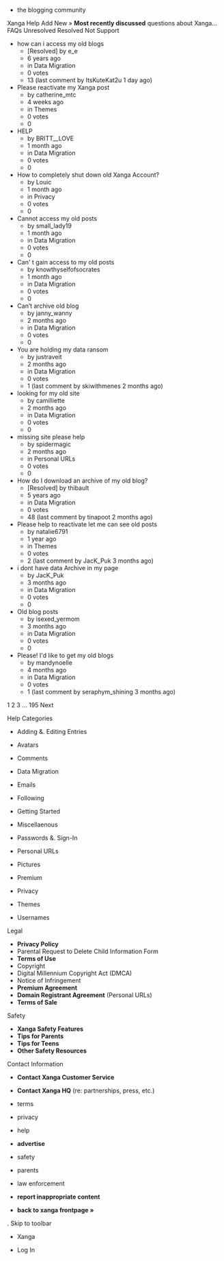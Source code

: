 *   the blogging community

Xanga Help Add New » **Most recently discussed** questions about Xanga… FAQs Unresolved Resolved Not Support

*   how can i access my old blogs
    *   \[Resolved\] by e\_e
    *   6 years ago
    *   in Data Migration
    *   0 votes
    *   13 (last comment by ItsKuteKat2u 1 day ago)
*   Please reactivate my Xanga post
    *   by catherine\_mtc
    *   4 weeks ago
    *   in Themes
    *   0 votes
    *   0
*   HELP
    *   by BRITT\_\_LOVE
    *   1 month ago
    *   in Data Migration
    *   0 votes
    *   0
*   How to completely shut down old Xanga Account?
    *   by Louic
    *   1 month ago
    *   in Privacy
    *   0 votes
    *   0
*   Cannot access my old posts
    *   by small\_lady19
    *   1 month ago
    *   in Data Migration
    *   0 votes
    *   0
*   Can' t gain access to my old posts
    *   by knowthyselfofsocrates
    *   1 month ago
    *   in Data Migration
    *   0 votes
    *   0
*   Can’t archive old blog
    *   by janny\_wanny
    *   2 months ago
    *   in Data Migration
    *   0 votes
    *   0
*   You are holding my data ransom
    *   by justraveit
    *   2 months ago
    *   in Data Migration
    *   0 votes
    *   1 (last comment by skiwithmenes 2 months ago)
*   looking for my old site
    *   by camilliette
    *   2 months ago
    *   in Data Migration
    *   0 votes
    *   0
*   missing site please help
    *   by spidermagic
    *   2 months ago
    *   in Personal URLs
    *   0 votes
    *   0
*   How do I download an archive of my old blog?
    *   \[Resolved\] by thibault
    *   5 years ago
    *   in Data Migration
    *   0 votes
    *   48 (last comment by tinapoot 2 months ago)
*   Please help to reactivate let me can see old posts
    *   by natalie6791
    *   1 year ago
    *   in Themes
    *   0 votes
    *   2 (last comment by JacK\_Puk 3 months ago)
*   i dont have data Archive in my page
    *   by JacK\_Puk
    *   3 months ago
    *   in Data Migration
    *   0 votes
    *   0
*   Old blog posts
    *   by isexed\_yermom
    *   3 months ago
    *   in Data Migration
    *   0 votes
    *   0
*   Please! I'd like to get my old blogs
    *   by mandynoelle
    *   4 months ago
    *   in Data Migration
    *   0 votes
    *   1 (last comment by seraphym\_shining 3 months ago)

1 2 3 ... 195 Next

Help Categories

*   Adding &. Editing Entries
*   Avatars
*   Comments
*   Data Migration
*   Emails
*   Following
*   Getting Started
*   Miscellaenous

*   Passwords &. Sign-In
*   Personal URLs
*   Pictures
*   Premium
*   Privacy
*   Themes
*   Usernames

Legal

*   **Privacy Policy**
*   Parental Request to Delete Child Information Form
*   **Terms of Use**
*   Copyright
*   Digital Millennium Copyright Act (DMCA)
*   Notice of Infringement
*   **Premium Agreement**
*   **Domain Registrant Agreement** (Personal URLs)
*   **Terms of Sale**

Safety

*   **Xanga Safety Features**
*   **Tips for Parents**
*   **Tips for Teens**
*   **Other Safety Resources**

Contact Information

*   **Contact Xanga Customer Service**
*   **Contact Xanga HQ** (re: partnerships, press, etc.)

*   terms
*   privacy
*   help
*   **advertise**

*   safety
*   parents
*   law enforcement
*   **report inappropriate content**

*   **back to xanga frontpage »**

<img src="http://pixel.quantserve.com/pixel/p-87h-iNOVooym2.gif" style="display: none" height="1" width="1" alt="Quantcast"/>. Skip to toolbar

*   Xanga

*   Log In